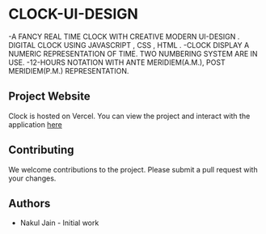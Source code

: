 # CLOCK-UI-DESIGN

-A FANCY REAL TIME CLOCK WITH CREATIVE MODERN UI-DESIGN . DIGITAL CLOCK USING JAVASCRIPT , CSS , HTML .
-CLOCK DISPLAY A NUMERIC REPRESENTATION OF TIME. TWO NUMBERING SYSTEM ARE IN USE.
-12-HOURS NOTATION WITH ANTE MERIDIEM(A.M.), POST MERIDIEM(P.M.) REPRESENTATION. 

## Project Website

Clock is hosted on Vercel. You can view the project and interact with the application [here]()

## Contributing

We welcome contributions to the project. Please submit a pull request with your changes.

## Authors

- Nakul Jain - Initial work
